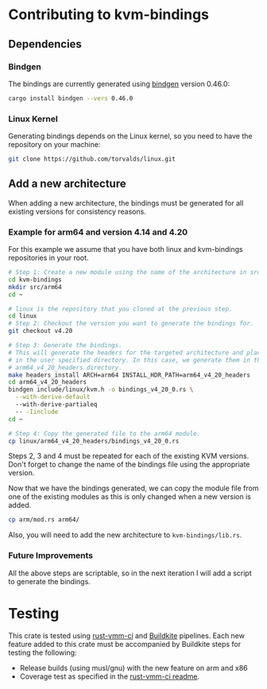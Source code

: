 # Contributing to kvm-bindings

## Dependencies

### Bindgen
The bindings are currently generated using
[bindgen](https://crates.io/crates/bindgen) version 0.46.0:
```bash
cargo install bindgen --vers 0.46.0
```

### Linux Kernel
Generating bindings depends on the Linux kernel, so you need to have the
repository on your machine:

```bash
git clone https://github.com/torvalds/linux.git
```

## Add a new architecture
When adding a new architecture, the bindings must be generated for all existing
versions for consistency reasons.

### Example for arm64 and version 4.14 and 4.20

For this example we assume that you have both linux and kvm-bindings
repositories in your root.

```bash
# Step 1: Create a new module using the name of the architecture in src/
cd kvm-bindings
mkdir src/arm64
cd ~

# linux is the repository that you cloned at the previous step.
cd linux
# Step 2: Checkout the version you want to generate the bindings for.
git checkout v4.20

# Step 3: Generate the bindings.
# This will generate the headers for the targeted architecture and place them
# in the user specified directory. In this case, we generate them in the
# arm64_v4_20_headers directory.
make headers_install ARCH=arm64 INSTALL_HDR_PATH=arm64_v4_20_headers
cd arm64_v4_20_headers
bindgen include/linux/kvm.h -o bindings_v4_20_0.rs \
  --with-derive-default
  --with-derive-partialeq
  -- -Iinclude
cd ~

# Step 4: Copy the generated file to the arm64 module.
cp linux/arm64_v4_20_headers/bindings_v4_20_0.rs
```

Steps 2, 3 and 4 must be repeated for each of the existing KVM versions. Don't
forget to change the name of the bindings file using the appropriate version.

Now that we have the bindings generated, we can copy the module file from
one of the existing modules as this is only changed when a new version is
added.

```bash
cp arm/mod.rs arm64/
```

Also, you will need to add the new architecture to `kvm-bindings/lib.rs`.

### Future Improvements
All the above steps are scriptable, so in the next iteration I will add a
script to generate the bindings.

# Testing

This crate is tested using
[rust-vmm-ci](https://github.com/rust-vmm/rust-vmm-ci) and
[Buildkite](https://buildkite.com/) pipelines. Each new feature added to this crate must be
accompanied by Buildkite steps for testing the following:
- Release builds (using musl/gnu) with the new feature on arm and x86
- Coverage test as specified in the
[rust-vmm-ci readme](https://github.com/rust-vmm/rust-vmm-ci#getting-started-with-rust-vmm-ci).
